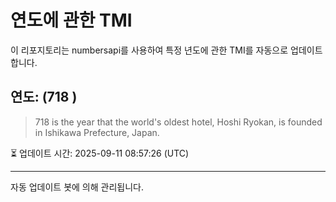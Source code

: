
# 연도에 관한 TMI

이 리포지토리는 numbersapi를 사용하여 특정 년도에 관한 TMI를 자동으로 업데이트합니다.

## 연도: (718 )
> 718 is the year that the world's oldest hotel, Hoshi Ryokan, is founded in Ishikawa Prefecture, Japan.

⏳ 업데이트 시간: 2025-09-11 08:57:26 (UTC)

---
자동 업데이트 봇에 의해 관리됩니다.
